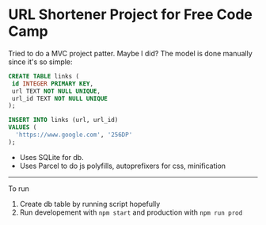 # URL Shortener Project for Free Code Camp

Tried to do a MVC project patter.
Maybe I did? The model is done manually since it's so simple:

```sql
CREATE TABLE links (
 id INTEGER PRIMARY KEY,
 url TEXT NOT NULL UNIQUE,
 url_id TEXT NOT NULL UNIQUE
);

INSERT INTO links (url, url_id)
VALUES (
  'https://www.google.com', '256DP'
);
```

- Uses SQLite for db.
- Uses Parcel to do js polyfills, autoprefixers for css, minification

---

To run

1. Create db table by running script hopefully
2. Run developement with `npm start` and production with `npm run prod`
